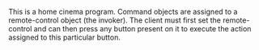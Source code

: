 This is a home cinema program. Command objects are assigned to a remote-control object (the invoker). The client must first set the remote-control and can then press any button present on it to execute the action assigned to this particular button.
